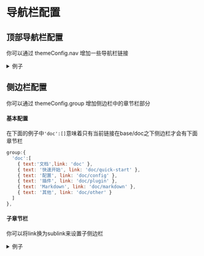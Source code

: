 # 导航栏配置
## 顶部导航栏配置
你可以通过 themeConfig.nav 增加一些导航栏链接
<details>
  <summary>例子</summary>

```js
// .vuepress/config.js
module.exports = {
  themeConfig: {
    nav: [
      { text: '展示', link: '' },
      { text: '关于', link: 'about' },
      { text: '文档', link: 'doc' },
      { text: '问题', link: 'question' },
      { text: '进一步了解', link: 'more' },
      { text: '更新日志', link: 'log' }
    ],
  }
}
```
</details>

## 侧边栏配置
你可以通过 themeConfig.group 增加侧边栏中的章节栏部分
#### 基本配置
在下面的例子中`'doc':[]`意味着只有当前链接在base/doc之下侧边栏才会有下面章节栏
```js
group:{
  'doc':[
    { text:'文档',link: 'doc' },
    { text: '快速开始', link: 'doc/quick-start' },
    { text: '配置', link: 'doc/config' },
    { text: '插件', link: 'doc/plugin' },
    { text: 'Markdown', link: 'doc/markdown' },
    { text: '其他', link: 'doc/other' }
  ]
},
```
#### 子章节栏
你可以将link换为sublink来设置子侧边栏
<details>
<summary>例子</summary>
如你可以将:

```js
{ text: '插件', link: 'doc/plugin' }
```

换为
```js
{
 text: '插件',
 sublink: [
   {
     text: '插件目录',
     link: 'doc/plugin'
   },
   {
     text: '图片增强插件',
     link: 'doc/plugin/el-img'
   }
 ]
 }
```
</details>